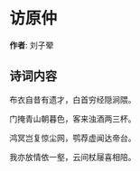 # 访原仲

**作者**: 刘子翚

## 诗词内容

布衣自昔有遗才，白首穷经隠涧隈。

门掩青山朝暮色，客来浊酒两三杯。

鸿冥岂复惊尘网，鹗荐虚闻达帝台。

我亦放情依一壑，云间杖屦喜相陪。

